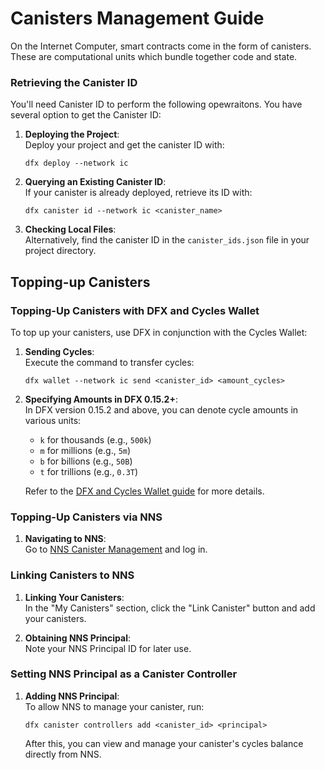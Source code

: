 # Canisters Management Guide
On the Internet Computer, smart contracts come in the form of canisters. These are computational units which bundle together code and state. 

### Retrieving the Canister ID

You'll need Canister ID to perform the following opewraitons. You have several option to get the Canister ID:

1. **Deploying the Project**:  
   Deploy your project and get the canister ID with:  
   ```shell
   dfx deploy --network ic
   ```
   
2. **Querying an Existing Canister ID**:  
   If your canister is already deployed, retrieve its ID with:  
   ```shell
   dfx canister id --network ic <canister_name>
   ```
   
3. **Checking Local Files**:  
   Alternatively, find the canister ID in the `canister_ids.json` file in your project directory.

## Topping-up Canisters

### Topping-Up Canisters with DFX and Cycles Wallet

To top up your canisters, use DFX in conjunction with the Cycles Wallet:

1. **Sending Cycles**:  
   Execute the command to transfer cycles:  
   ```shell
   dfx wallet --network ic send <canister_id> <amount_cycles>
   ```
   
2. **Specifying Amounts in DFX 0.15.2+**:  
   In DFX version 0.15.2 and above, you can denote cycle amounts in various units:
   - `k` for thousands (e.g., `500k`)
   - `m` for millions (e.g., `5m`)
   - `b` for billions (e.g., `50B`)
   - `t` for trillions (e.g., `0.3T`)

   Refer to the [DFX and Cycles Wallet guide](DFX_Wallet.md) for more details.

### Topping-Up Canisters via NNS

1. **Navigating to NNS**:  
   Go to [NNS Canister Management](https://nns.ic0.app/canisters/) and log in.

### Linking Canisters to NNS

1. **Linking Your Canisters**:  
   In the "My Canisters" section, click the "Link Canister" button and add your canisters.
   
2. **Obtaining NNS Principal**:  
   Note your NNS Principal ID for later use.

### Setting NNS Principal as a Canister Controller

1. **Adding NNS Principal**:  
   To allow NNS to manage your canister, run:  
   ```shell
   dfx canister controllers add <canister_id> <principal>
   ```
   
   After this, you can view and manage your canister's cycles balance directly from NNS.
